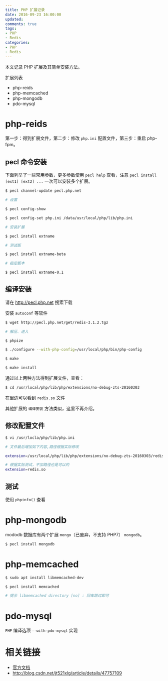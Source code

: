 ```yaml
---
title: PHP 扩展记录
date: 2016-09-23 16:00:00
updated:
comments: true
tags:
- PHP
- Redis
categories:
- PHP
- Redis
---
```


本文记录 PHP 扩展及其简单安装方法。

<!--more-->

扩展列表

* php-reids
* php-memcached
* php-mongodb
* pdo-mysql

# php-reids

第一步：得到扩展文件，第二步：修改 `php.ini` 配置文件，第三步：重启 php-fpm。

## pecl 命令安装

下面列举了一些常用参数，更多参数使用 `pecl help` 查看，注意 `pecl install [ext1] [ext2] ...` 一次可以安装多个扩展。

```bash
$ pecl channel-update pecl.php.net

# 设置

$ pecl config-show

$ pecl config-set php.ini /data/usr/local/php/lib/php.ini

# 安装扩展

$ pecl install extname

# 测试版

$ pecl install extname-beta

# 指定版本

$ pecl install extname-0.1
```

## 编译安装

请在 http://pecl.php.net 搜索下载  

安装 `autoconf` 等软件

```bash
$ wget http://pecl.php.net/get/redis-3.1.2.tgz

# 解压、进入

$ phpize

$ ./configure --with-php-config=/usr/local/php/bin/php-config

$ make

$ make install
```

通过以上两种方法得到扩展文件，查看：

```bash
$ cd /usr/local/php/lib/php/extensions/no-debug-zts-20160303
```

在里边可以看到 `redis.so` 文件

其他扩展的 `编译安装` 方法类似，这里不再介绍。

## 修改配置文件

```bash
$ vi /usr/locla/php/lib/php.ini

# 文件最后增加如下内容,路径根据实际修改

extension=/usr/local/php/lib/php/extensions/no-debug-zts-20160303/redis.so

# 根据实际测试，不加路径也是可以的
extension=redis.so
```

## 测试

使用 `phpinfo()` 查看

# php-mongodb

mododb 数据库有两个扩展 `mongo`（已废弃，不支持 PHP7） `mongodb`。

```bash
$ pecl install mongodb
```

# php-memcached

```bash
$ sudo apt install libmemcached-dev

$ pecl install memcached

# 提示 libmemcached directory [no] : 回车跳过即可
```

# pdo-mysql

`PHP` 编译选项 `--with-pdo-mysql` 实现

# 相关链接

* [官方文档](http://php.net/manual/zh/install.pecl.php)
* http://blog.csdn.net/jt521xlg/article/details/47757109
